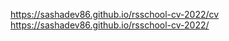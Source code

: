 https://sashadev86.github.io/rsschool-cv-2022/cv                                                                                                                     
https://sashadev86.github.io/rsschool-cv-2022/

